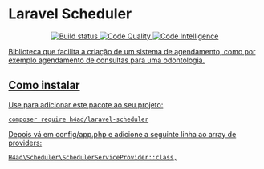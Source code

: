 # Laravel Scheduler
<p align="center">
<a href="https://scrutinizer-ci.com/g/H4ad/laravel-scheduler/build-status/master"><img src="https://scrutinizer-ci.com/g/H4ad/laravel-scheduler/badges/build.png?b=master" alt="Build status"</a>
<a href="https://scrutinizer-ci.com/g/H4ad/laravel-scheduler/?branch=master"><img src="https://scrutinizer-ci.com/g/H4ad/laravel-scheduler/badges/quality-score.png?b=master" alt="Code Quality"</a>
<a href="https://scrutinizer-ci.com/code-intelligence"><img src="https://scrutinizer-ci.com/g/H4ad/laravel-scheduler/badges/code-intelligence.svg?b=master" alt="Code Intelligence"</a>
</p>

Biblioteca que facilita a criação de um sistema de agendamento, como por exemplo agendamento de consultas para uma odontologia.

## Como instalar

Use para adicionar este pacote ao seu projeto:

    composer require h4ad/laravel-scheduler

Depois vá em config/app.php e adicione a seguinte linha ao array de providers:

    H4ad\Scheduler\SchedulerServiceProvider::class,